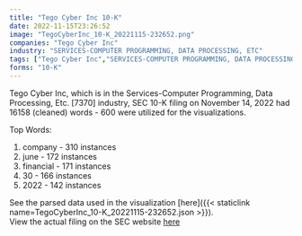 ```yaml
---
title: "Tego Cyber Inc 10-K"
date: 2022-11-15T23:26:52
image: "TegoCyberInc_10-K_20221115-232652.png"
companies: "Tego Cyber Inc"
industry: "SERVICES-COMPUTER PROGRAMMING, DATA PROCESSING, ETC"
tags: ["Tego Cyber Inc","SERVICES-COMPUTER PROGRAMMING, DATA PROCESSING, ETC.","11-14-2022","10-K"]
forms: "10-K"
---
```

Tego Cyber Inc, which is in the Services-Computer Programming, Data Processing, Etc. [7370] industry, SEC 10-K filing on November 14, 2022 had 16158 (cleaned) words - 600 were utilized for the visualizations.

Top Words:
1. company - 310 instances
2. june - 172 instances
3. financial - 171 instances
4. 30 - 166 instances
5. 2022 - 142 instances


See the parsed data used in the visualization [here]({{< staticlink name=TegoCyberInc_10-K_20221115-232652.json >}}).  
View the actual filing on the SEC website [here](https://www.sec.gov/Archives/edgar/data/1815632/0001654954-22-015167.txt)